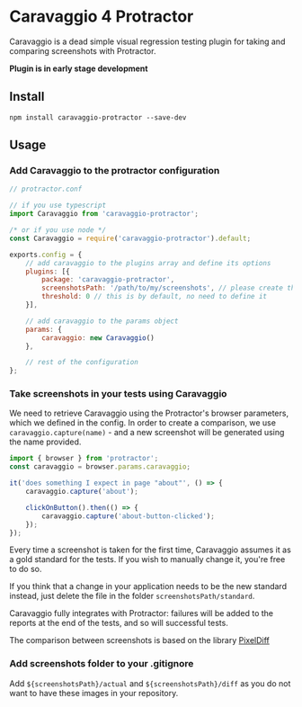 # Caravaggio 4 Protractor

Caravaggio is a dead simple visual regression testing plugin for taking and comparing screenshots with Protractor.

**Plugin is in early stage development**

## Install
        
    npm install caravaggio-protractor --save-dev

## Usage

### Add Caravaggio to the protractor configuration

```javascript
// protractor.conf

// if you use typescript
import Caravaggio from 'caravaggio-protractor';

/* or if you use node */
const Caravaggio = require('caravaggio-protractor').default;

exports.config = {
    // add caravaggio to the plugins array and define its options
    plugins: [{
        package: 'caravaggio-protractor',
        screenshotsPath: '/path/to/my/screenshots', // please create the 'screenshots' folder if missing
        threshold: 0 // this is by default, no need to define it
    }],

    // add caravaggio to the params object
    params: {
        caravaggio: new Caravaggio()
    },

    // rest of the configuration
};
```

### Take screenshots in your tests using Caravaggio
We need to retrieve Caravaggio using the Protractor's browser parameters, which we defined in the config.
In order to create a comparison, we use `caravaggio.capture(name)` - and a new screenshot will be generated using the name provided.


```javascript
import { browser } from 'protractor';
const caravaggio = browser.params.caravaggio;

it('does something I expect in page "about"', () => {
    caravaggio.capture('about');

    clickOnButton().then(() => {
        caravaggio.capture('about-button-clicked');
    });
});

```
Every time a screenshot is taken for the first time, Caravaggio assumes it as a gold standard for the tests. If you wish to manually change it, you're free to do so.

If you think that a change in your application needs to be the new standard instead, just delete the file in the folder `screenshotsPath/standard`.    

Caravaggio fully integrates with Protractor: failures will be added to the reports at the end of the tests, and so will successful tests.

The comparison between screenshots is based on the library [PixelDiff](https://github.com/koola/pixel-diff)

### Add screenshots folder to your .gitignore

Add `${screenshotsPath}/actual` and `${screenshotsPath}/diff` as you do not want to have these images in your repository.